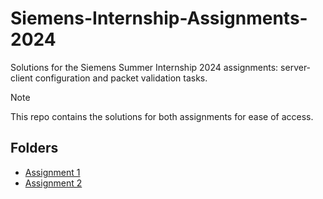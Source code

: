# Siemens-Internship-Assignments-2024

Solutions for the Siemens Summer Internship 2024 assignments:
server-client configuration and packet validation tasks.

> [!NOTE]
> This repo contains the solutions for both assignments for ease of access.

## Folders

- [Assignment 1](./Assignment1)
- [Assignment 2](./Assignment2)
